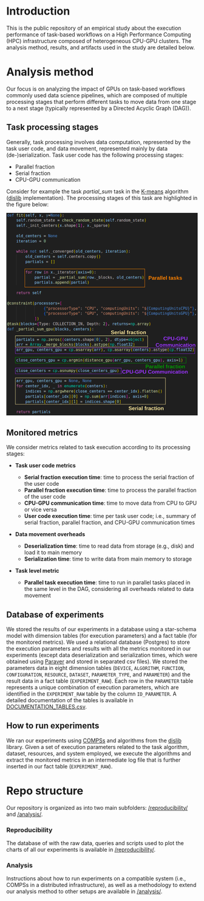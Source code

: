# Introduction
This is the public repository of an empirical study about the execution performance of task-based workflows on a High Performance Computing (HPC) infrastructure composed of heterogeneous CPU-GPU clusters. The analysis method, results, and artifacts used in the study are detailed below.


# Analysis method
Our focus is on analyzing the impact of GPUs on task-based workflows commonly used data science pipelines, which are composed of multiple processing stages that perform different tasks to move data from one stage to a next stage (typically represented by a Directed Acyclic Graph (DAG)).

## Task processing stages
Generally, task processing involves data computation, represented by the task user code, and data movement, represented mainly by data (de-)serialization. Task user code has the following processing stages:

- Parallel fraction
- Serial fraction
- CPU-GPU communication

Consider for example the task *partial_sum* task in the [K-means](https://github.com/mnlcarv/Performance-Analysis-of-Distributed-GPU-Accelerated-Task-Based-Workflows/blob/main/analysis/algorithms/dislib/cluster/kmeans/base.py) algorithm ([dislib](https://github.com/bsc-wdc/dislib/tree/gpu-support) implementation). The processing stages of this task are highlighted in the figure below:

![alt text](https://github.com/mnlcarv/Performance-Analysis-of-Distributed-GPU-Accelerated-Task-Based-Workflows/blob/main/reproducibility/figures/sample_code.png?raw=true)

## Monitored metrics
We consider metrics related to task execution according to its processing stages:

- **Task user code metrics**
    - **Serial fraction execution time**: time to process the serial fraction of the user code
    - **Parallel fraction execution time**: time to process the parallel fraction of the user code
    - **CPU-GPU communication time**: time to move data from CPU to GPU or vice versa
    - **User code execution time**: time per task user code; i.e., summary of serial fraction, parallel fraction, and CPU-GPU communication times

- **Data movement overheads**
    - **Deserialization time**: time to read data from storage (e.g., disk) and load it to main memory
    - **Serialization time**: time to write data from main memory to storage

- **Task level metric**
    - **Parallel task execution time**: time to run in parallel tasks placed in the same level in the DAG, considering all overheads related to data movement

## Database of experiments
We stored the results of our experiments in a database using a star-schema model with dimension tables (for execution parameters) and a fact table (for the monitored metrics). We used a relational database (Postgres) to store the execution parameters and results with all the metrics monitored in our experiments (except data deserialization and serialization times, which were obtained using [Paraver](https://www.bsc.es/discover-bsc/organisation/scientific-structure/performance-tools/paraver) and stored in separated csv files). We stored the parameters data in eight dimension tables (```DEVICE```, ```ALGORITHM```, ```FUNCTION```, ```CONFIGURATION```, ```RESOURCE```, ```DATASET```, ```PARAMETER_TYPE```, and ```PARAMETER```) and the result data in a fact table (```EXPERIMENT_RAW```). Each row in the ```PARAMETER``` table represents a unique combination of execution parameters, which are identified in the ```EXPERIMENT_RAW``` table by the column ```ID_PARAMETER```. A detailed documentation of the tables is available in [DOCUMENTATION_TABLES.csv](https://github.com/mnlcarv/Performance-Analysis-of-Distributed-GPU-Accelerated-Task-Based-Workflows/blob/main/reproducibility/database/documentation_tables/DOCUMENTATION_TABLES.csv).

## How to run experiments
We ran our experiments using [COMPSs](https://compss-doc.readthedocs.io/en/stable/index.html) and algorithms from the [dislib](https://github.com/bsc-wdc/dislib/tree/gpu-support) library. Given a set of execution parameters related to the task algorithm, dataset, resources, and system employed, we execute the algorithms and extract the monitored metrics in an intermediate log file that is further inserted in our fact table (```EXPERIMENT_RAW```).


# Repo structure
Our repository is organized as into two main subfolders: [/reproducibility/](https://github.com/mnlcarv/Performance-Analysis-of-Distributed-GPU-Accelerated-Task-Based-Workflows/blob/main/reproducibility/) and [/analysis/](https://github.com/mnlcarv/Performance-Analysis-of-Distributed-GPU-Accelerated-Task-Based-Workflows/blob/main/analysis/).

### Reproducibility
The database of with the raw data, queries and scripts used to plot the charts of all our experiments is available in [/reproducibility/](https://github.com/mnlcarv/Performance-Analysis-of-Distributed-GPU-Accelerated-Task-Based-Workflows/blob/main/reproducibility/).

### Analysis
Instructions about how to run experiments on a compatible system (i.e., COMPSs in a distributed infrastructure), as well as a methodology to extend our analysis method to other setups are available in [/analysis/](https://github.com/mnlcarv/Performance-Analysis-of-Distributed-GPU-Accelerated-Task-Based-Workflows/blob/main/analysis/).  
